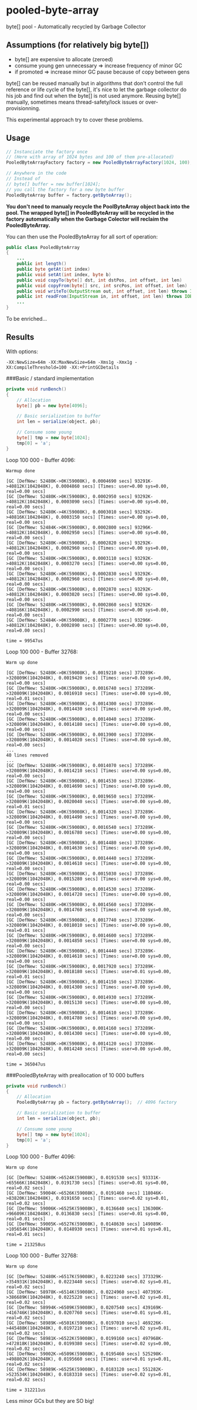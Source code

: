 pooled-byte-array
=================

byte[] pool - Automatically recycled by Garbage Collector


Assumptions (for relatively big byte[])
--------------
- byte[] are expensive to allocate (zeroed)
- consume young gen unnecessary => increase frequency of minor GC
- if promoted => increase minor GC pause because of copy between gens

byte[] can be reused manually but in algorithms that don't control the full reference or life cycle of the byte[], it's nice to let the garbage collector do his job and find out when the byte[] is not used anymore.
Reusing byte[] manually, sometimes means thread-safety/lock issues or over-provisionning.

This experimental approach try to cover these problems.



Usage
-----

```java
// Instanciate the factory once
// (Here with array of 1024 bytes and 100 of them pre-allocated)
PooledByteArrayFactory factory = new PooledByteArrayFactory(1024, 100);
```

```java
// Anywhere in the code
// Instead of 
// byte[] buffer = new buffer[1024];
// you call the factory for a new byte buffer
PooledByteArray buffer = factory.getByteArray();
```

**You don't need to manualy recycle the PoolByteArray object back into the pool.
The wrapped byte[] in PooledByteArray will be recycled in the factory automatically
when the Garbage Colector will reclaim the PooledByteArray.**

You can then use the PooledByteArray for all sort of operation:

```java
public class PooledByteArray
{
    ...
    public int length()
    public byte getAt(int index)
    public void setAt(int index, byte b)
    public void copyTo(byte[] dst, int dstPos, int offset, int len)
    public void copyFrom(byte[] src, int srcPos, int offset, int len)
    public void writeTo(OutputStream out, int offset, int len) throws IOException
    public int readFrom(InputStream in, int offset, int len) throws IOException
    ...
}
```
To be enriched...



Results
-------

With options: 
```
-XX:NewSize=64m -XX:MaxNewSize=64m -Xms1g -Xmx1g -XX:CompileThreshold=100 -XX:+PrintGCDetails
```

###Basic / standard implementation

```java
private void runBench()
{
    // Allocation
    byte[] pb = new byte[4096];

    // Basic serialization to buffer
    int len = serialize(object, pb);

    // Consume some young
    byte[] tmp = new byte[1024];
    tmp[0] = 'a';
}
```


Loop 100 000 - Buffer 4096:

```
Warmup done

[GC [DefNew: 52480K->0K(59008K), 0.0004690 secs] 93291K->40812K(1042048K), 0.0004860 secs] [Times: user=0.00 sys=0.00, real=0.00 secs] 
[GC [DefNew: 52480K->0K(59008K), 0.0002950 secs] 93292K->40812K(1042048K), 0.0003090 secs] [Times: user=0.00 sys=0.00, real=0.00 secs] 
[GC [DefNew: 52480K->4K(59008K), 0.0003010 secs] 93292K->40816K(1042048K), 0.0003150 secs] [Times: user=0.00 sys=0.00, real=0.00 secs] 
[GC [DefNew: 52484K->0K(59008K), 0.0002800 secs] 93296K->40812K(1042048K), 0.0002950 secs] [Times: user=0.00 sys=0.00, real=0.00 secs] 
[GC [DefNew: 52480K->0K(59008K), 0.0002820 secs] 93292K->40812K(1042048K), 0.0002960 secs] [Times: user=0.00 sys=0.00, real=0.00 secs] 
[GC [DefNew: 52480K->0K(59008K), 0.0003110 secs] 93292K->40812K(1042048K), 0.0003270 secs] [Times: user=0.00 sys=0.00, real=0.00 secs] 
[GC [DefNew: 52480K->0K(59008K), 0.0002830 secs] 93292K->40812K(1042048K), 0.0002960 secs] [Times: user=0.00 sys=0.00, real=0.00 secs] 
[GC [DefNew: 52480K->0K(59008K), 0.0002870 secs] 93292K->40812K(1042048K), 0.0003020 secs] [Times: user=0.00 sys=0.00, real=0.00 secs] 
[GC [DefNew: 52480K->4K(59008K), 0.0002860 secs] 93292K->40816K(1042048K), 0.0002990 secs] [Times: user=0.00 sys=0.00, real=0.00 secs] 
[GC [DefNew: 52484K->0K(59008K), 0.0002770 secs] 93296K->40812K(1042048K), 0.0002890 secs] [Times: user=0.00 sys=0.00, real=0.00 secs] 

time = 99547us
```

Loop 100 000 - Buffer 32768:

```
Warm up done

[GC [DefNew: 52480K->0K(59008K), 0.0019210 secs] 373289K->320809K(1042048K), 0.0019420 secs] [Times: user=0.00 sys=0.00, real=0.00 secs] 
[GC [DefNew: 52480K->0K(59008K), 0.0016740 secs] 373289K->320809K(1042048K), 0.0016910 secs] [Times: user=0.00 sys=0.00, real=0.01 secs] 
[GC [DefNew: 52480K->0K(59008K), 0.0014300 secs] 373289K->320809K(1042048K), 0.0014430 secs] [Times: user=0.00 sys=0.00, real=0.00 secs] 
[GC [DefNew: 52480K->0K(59008K), 0.0014040 secs] 373289K->320809K(1042048K), 0.0014180 secs] [Times: user=0.00 sys=0.00, real=0.00 secs] 
[GC [DefNew: 52480K->0K(59008K), 0.0013900 secs] 373289K->320809K(1042048K), 0.0014020 secs] [Times: user=0.00 sys=0.00, real=0.00 secs] 
...
40 lines removed
...
[GC [DefNew: 52480K->0K(59008K), 0.0014070 secs] 373289K->320809K(1042048K), 0.0014210 secs] [Times: user=0.00 sys=0.00, real=0.00 secs] 
[GC [DefNew: 52480K->0K(59008K), 0.0014530 secs] 373289K->320809K(1042048K), 0.0014690 secs] [Times: user=0.00 sys=0.00, real=0.00 secs] 
[GC [DefNew: 52480K->0K(59008K), 0.0019650 secs] 373289K->320809K(1042048K), 0.0020040 secs] [Times: user=0.00 sys=0.00, real=0.01 secs] 
[GC [DefNew: 52480K->0K(59008K), 0.0014320 secs] 373289K->320809K(1042048K), 0.0014490 secs] [Times: user=0.00 sys=0.00, real=0.00 secs] 
[GC [DefNew: 52480K->0K(59008K), 0.0016540 secs] 373289K->320809K(1042048K), 0.0016780 secs] [Times: user=0.00 sys=0.00, real=0.00 secs] 
[GC [DefNew: 52480K->0K(59008K), 0.0014480 secs] 373289K->320809K(1042048K), 0.0014630 secs] [Times: user=0.00 sys=0.00, real=0.00 secs] 
[GC [DefNew: 52480K->0K(59008K), 0.0014440 secs] 373289K->320809K(1042048K), 0.0014610 secs] [Times: user=0.00 sys=0.00, real=0.00 secs] 
[GC [DefNew: 52480K->0K(59008K), 0.0015030 secs] 373289K->320809K(1042048K), 0.0015280 secs] [Times: user=0.00 sys=0.00, real=0.00 secs] 
[GC [DefNew: 52480K->0K(59008K), 0.0014530 secs] 373289K->320809K(1042048K), 0.0014720 secs] [Times: user=0.00 sys=0.00, real=0.00 secs] 
[GC [DefNew: 52480K->0K(59008K), 0.0014560 secs] 373289K->320809K(1042048K), 0.0014760 secs] [Times: user=0.00 sys=0.00, real=0.00 secs] 
[GC [DefNew: 52480K->0K(59008K), 0.0017740 secs] 373289K->320809K(1042048K), 0.0018010 secs] [Times: user=0.00 sys=0.00, real=0.01 secs] 
[GC [DefNew: 52480K->0K(59008K), 0.0014600 secs] 373289K->320809K(1042048K), 0.0014850 secs] [Times: user=0.00 sys=0.00, real=0.00 secs] 
[GC [DefNew: 52480K->0K(59008K), 0.0014440 secs] 373289K->320809K(1042048K), 0.0014610 secs] [Times: user=0.00 sys=0.00, real=0.00 secs] 
[GC [DefNew: 52480K->0K(59008K), 0.0017920 secs] 373289K->320809K(1042048K), 0.0018180 secs] [Times: user=0.01 sys=0.00, real=0.01 secs] 
[GC [DefNew: 52480K->0K(59008K), 0.0014150 secs] 373289K->320809K(1042048K), 0.0014300 secs] [Times: user=0.00 sys=0.00, real=0.00 secs] 
[GC [DefNew: 52480K->0K(59008K), 0.0014930 secs] 373289K->320809K(1042048K), 0.0015130 secs] [Times: user=0.00 sys=0.00, real=0.00 secs] 
[GC [DefNew: 52480K->0K(59008K), 0.0014610 secs] 373289K->320809K(1042048K), 0.0014780 secs] [Times: user=0.00 sys=0.00, real=0.00 secs] 
[GC [DefNew: 52480K->0K(59008K), 0.0014160 secs] 373289K->320809K(1042048K), 0.0014300 secs] [Times: user=0.00 sys=0.00, real=0.00 secs] 
[GC [DefNew: 52480K->0K(59008K), 0.0014120 secs] 373289K->320809K(1042048K), 0.0014240 secs] [Times: user=0.00 sys=0.00, real=0.00 secs] 

time = 365047us
```

###PooledByteArray with preallocation of 10 000 buffers

```java
private void runBench()
{
    // Allocation
    PooledByteArray pb = factory.getByteArray();  // 4096 factory

    // Basic serialization to buffer
    int len = serialize(object, pb);

    // Consume some young
    byte[] tmp = new byte[1024];
    tmp[0] = 'a';
}
```

Loop 100 000 - Buffer 4096:

```
Warm up done

[GC [DefNew: 52480K->6524K(59008K), 0.0191530 secs] 93331K->65566K(1042048K), 0.0191730 secs] [Times: user=0.01 sys=0.00, real=0.02 secs] 
[GC [DefNew: 59004K->6526K(59008K), 0.0191460 secs] 118046K->83820K(1042048K), 0.0191650 secs] [Times: user=0.02 sys=0.01, real=0.02 secs] 
[GC [DefNew: 59006K->6525K(59008K), 0.0136640 secs] 136300K->96609K(1042048K), 0.0136830 secs] [Times: user=0.01 sys=0.00, real=0.01 secs] 
[GC [DefNew: 59005K->6527K(59008K), 0.0148630 secs] 149089K->105654K(1042048K), 0.0148930 secs] [Times: user=0.01 sys=0.01, real=0.01 secs]

time = 213258us
```



Loop 100 000 - Buffer 32768:

```
Warm up done

[GC [DefNew: 52480K->6517K(59008K), 0.0223240 secs] 373329K->354931K(1042048K), 0.0223440 secs] [Times: user=0.02 sys=0.01, real=0.02 secs] 
[GC [DefNew: 58978K->6514K(59008K), 0.0224960 secs] 407393K->386689K(1042048K), 0.0225220 secs] [Times: user=0.02 sys=0.01, real=0.02 secs] 
[GC [DefNew: 58994K->6509K(59008K), 0.0207540 secs] 439169K->416746K(1042048K), 0.0207760 secs] [Times: user=0.01 sys=0.01, real=0.02 secs] 
[GC [DefNew: 58989K->6501K(59008K), 0.0197010 secs] 469226K->445488K(1042048K), 0.0197210 secs] [Times: user=0.02 sys=0.01, real=0.02 secs] 
[GC [DefNew: 58981K->6522K(59008K), 0.0199160 secs] 497968K->472818K(1042048K), 0.0199380 secs] [Times: user=0.02 sys=0.00, real=0.02 secs] 
[GC [DefNew: 59002K->6509K(59008K), 0.0195460 secs] 525298K->498802K(1042048K), 0.0195660 secs] [Times: user=0.01 sys=0.01, real=0.02 secs] 
[GC [DefNew: 58989K->6525K(59008K), 0.0183120 secs] 551282K->523534K(1042048K), 0.0183310 secs] [Times: user=0.02 sys=0.01, real=0.02 secs] 

time = 312211us
```

Less minor GCs but they are SO big!
